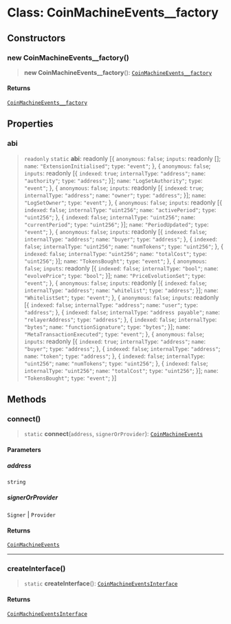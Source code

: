 # Class: CoinMachineEvents\_\_factory

## Constructors

### new CoinMachineEvents\_\_factory()

> **new CoinMachineEvents\_\_factory**(): [`CoinMachineEvents__factory`](CoinMachineEvents__factory.md)

#### Returns

[`CoinMachineEvents__factory`](CoinMachineEvents__factory.md)

## Properties

### abi

> `readonly` `static` **abi**: readonly \[\{ `anonymous`: `false`; `inputs`: readonly \[\]; `name`: `"ExtensionInitialised"`; `type`: `"event"`; \}, \{ `anonymous`: `false`; `inputs`: readonly \[\{ `indexed`: `true`; `internalType`: `"address"`; `name`: `"authority"`; `type`: `"address"`; \}\]; `name`: `"LogSetAuthority"`; `type`: `"event"`; \}, \{ `anonymous`: `false`; `inputs`: readonly \[\{ `indexed`: `true`; `internalType`: `"address"`; `name`: `"owner"`; `type`: `"address"`; \}\]; `name`: `"LogSetOwner"`; `type`: `"event"`; \}, \{ `anonymous`: `false`; `inputs`: readonly \[\{ `indexed`: `false`; `internalType`: `"uint256"`; `name`: `"activePeriod"`; `type`: `"uint256"`; \}, \{ `indexed`: `false`; `internalType`: `"uint256"`; `name`: `"currentPeriod"`; `type`: `"uint256"`; \}\]; `name`: `"PeriodUpdated"`; `type`: `"event"`; \}, \{ `anonymous`: `false`; `inputs`: readonly \[\{ `indexed`: `false`; `internalType`: `"address"`; `name`: `"buyer"`; `type`: `"address"`; \}, \{ `indexed`: `false`; `internalType`: `"uint256"`; `name`: `"numTokens"`; `type`: `"uint256"`; \}, \{ `indexed`: `false`; `internalType`: `"uint256"`; `name`: `"totalCost"`; `type`: `"uint256"`; \}\]; `name`: `"TokensBought"`; `type`: `"event"`; \}, \{ `anonymous`: `false`; `inputs`: readonly \[\{ `indexed`: `false`; `internalType`: `"bool"`; `name`: `"evolvePrice"`; `type`: `"bool"`; \}\]; `name`: `"PriceEvolutionSet"`; `type`: `"event"`; \}, \{ `anonymous`: `false`; `inputs`: readonly \[\{ `indexed`: `false`; `internalType`: `"address"`; `name`: `"whitelist"`; `type`: `"address"`; \}\]; `name`: `"WhitelistSet"`; `type`: `"event"`; \}, \{ `anonymous`: `false`; `inputs`: readonly \[\{ `indexed`: `false`; `internalType`: `"address"`; `name`: `"user"`; `type`: `"address"`; \}, \{ `indexed`: `false`; `internalType`: `"address payable"`; `name`: `"relayerAddress"`; `type`: `"address"`; \}, \{ `indexed`: `false`; `internalType`: `"bytes"`; `name`: `"functionSignature"`; `type`: `"bytes"`; \}\]; `name`: `"MetaTransactionExecuted"`; `type`: `"event"`; \}, \{ `anonymous`: `false`; `inputs`: readonly \[\{ `indexed`: `true`; `internalType`: `"address"`; `name`: `"buyer"`; `type`: `"address"`; \}, \{ `indexed`: `false`; `internalType`: `"address"`; `name`: `"token"`; `type`: `"address"`; \}, \{ `indexed`: `false`; `internalType`: `"uint256"`; `name`: `"numTokens"`; `type`: `"uint256"`; \}, \{ `indexed`: `false`; `internalType`: `"uint256"`; `name`: `"totalCost"`; `type`: `"uint256"`; \}\]; `name`: `"TokensBought"`; `type`: `"event"`; \}\]

## Methods

### connect()

> `static` **connect**(`address`, `signerOrProvider`): [`CoinMachineEvents`](../namespaces/CoinMachineEvents/interfaces/CoinMachineEvents.md)

#### Parameters

##### address

`string`

##### signerOrProvider

`Signer` | `Provider`

#### Returns

[`CoinMachineEvents`](../namespaces/CoinMachineEvents/interfaces/CoinMachineEvents.md)

***

### createInterface()

> `static` **createInterface**(): [`CoinMachineEventsInterface`](../namespaces/CoinMachineEvents/interfaces/CoinMachineEventsInterface.md)

#### Returns

[`CoinMachineEventsInterface`](../namespaces/CoinMachineEvents/interfaces/CoinMachineEventsInterface.md)
